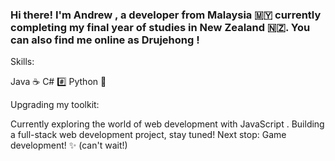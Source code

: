 ### Hi there!  I'm Andrew , a developer from Malaysia 🇲🇾 currently completing my final year of studies in New Zealand 🇳🇿. You can also find me online as Drujehong !

Skills:

Java ☕
C# ️#️⃣
Python 🐍

Upgrading my toolkit: ️

Currently exploring the world of web development with JavaScript .
Building a full-stack web development project, stay tuned!
Next stop: Game development! ️✨ (can't wait!)

<!--
**Drujehong/Drujehong** is a ✨ _special_ ✨ repository because its `README.md` (this file) appears on your GitHub profile.

Here are some ideas to get you started:

- 🔭 I’m currently working on ...
- 🌱 I’m currently learning ...
- 👯 I’m looking to collaborate on ...
- 🤔 I’m looking for help with ...
- 💬 Ask me about ...
- 📫 How to reach me: ...
- 😄 Pronouns: ...
- ⚡ Fun fact: ...
-->

